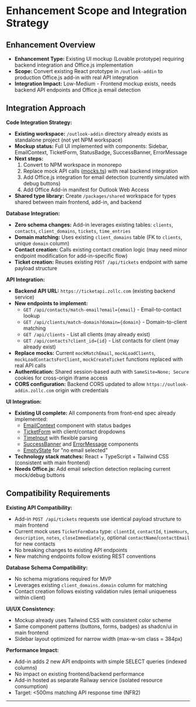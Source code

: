 # Enhancement Scope and Integration Strategy

## Enhancement Overview

- **Enhancement Type:** Existing UI mockup (Lovable prototype) requiring backend integration and Office.js implementation
- **Scope:** Convert existing React prototype in `/outlook-addin` to production Office.js add-in with real API integration
- **Integration Impact:** Low-Medium - Frontend mockup exists, needs backend API endpoints and Office.js email detection

## Integration Approach

**Code Integration Strategy:**
- **Existing workspace:** `/outlook-addin` directory already exists as standalone project (not yet NPM workspace)
- **Mockup status:** Full UI implemented with components: Sidebar, EmailContext, TicketForm, StatusBadge, SuccessBanner, ErrorMessage
- **Next steps:**
  1. Convert to NPM workspace in monorepo
  2. Replace mock API calls ([mocks.ts](outlook-addin/src/mocks.ts:1)) with real backend integration
  3. Add Office.js integration for email detection (currently simulated with debug buttons)
  4. Add Office Add-in manifest for Outlook Web Access
- **Shared type library:** Create `/packages/shared` workspace for types shared between main frontend, add-in, and backend

**Database Integration:**
- **Zero schema changes:** Add-in leverages existing tables: `clients`, `contacts`, `client_domains`, `tickets`, `time_entries`
- **Domain matching:** Uses existing `client_domains` table (FK to `clients`, unique `domain` column)
- **Contact creation:** Calls existing contact creation logic (may need minor endpoint modification for add-in-specific flow)
- **Ticket creation:** Reuses existing `POST /api/tickets` endpoint with same payload structure

**API Integration:**
- **Backend API URL:** `https://ticketapi.zollc.com` (existing backend service)
- **New endpoints to implement:**
  - `GET /api/contacts/match-email?email={email}` - Email-to-contact lookup
  - `GET /api/clients/match-domain?domain={domain}` - Domain-to-client matching
  - `GET /api/clients` - List all clients (may already exist)
  - `GET /api/contacts?client_id={id}` - List contacts for client (may already exist)
- **Replace mocks:** Current `mockMatchEmail`, `mockLoadClients`, `mockLoadContactsForClient`, `mockCreateTicket` functions replaced with real API calls
- **Authentication:** Shared session-based auth with `SameSite=None; Secure` cookies for cross-origin iframe access
- **CORS configuration:** Backend CORS updated to allow `https://outlook-addin.zollc.com` origin with credentials

**UI Integration:**
- **Existing UI complete:** All components from front-end spec already implemented:
  - [EmailContext](outlook-addin/src/components/EmailContext.tsx:1) component with status badges
  - [TicketForm](outlook-addin/src/components/TicketForm.tsx:1) with client/contact dropdowns
  - [TimeInput](outlook-addin/src/components/TimeInput.tsx:1) with flexible parsing
  - [SuccessBanner](outlook-addin/src/components/SuccessBanner.tsx:1) and [ErrorMessage](outlook-addin/src/components/ErrorMessage.tsx:1) components
  - [EmptyState](outlook-addin/src/components/EmptyState.tsx:1) for "no email selected"
- **Technology stack matches:** React + TypeScript + Tailwind CSS (consistent with main frontend)
- **Needs Office.js:** Add email selection detection replacing current mock/debug buttons

## Compatibility Requirements

**Existing API Compatibility:**
- Add-in `POST /api/tickets` requests use identical payload structure to main frontend
- Current mock uses `TicketFormData` type: `clientId`, `contactId`, `timeHours`, `description`, `notes`, `closeImmediately`, optional `contactName`/`contactEmail` for new contacts
- No breaking changes to existing API endpoints
- New matching endpoints follow existing REST conventions

**Database Schema Compatibility:**
- No schema migrations required for MVP
- Leverages existing `client_domains.domain` column for matching
- Contact creation follows existing validation rules (email uniqueness within client)

**UI/UX Consistency:**
- Mockup already uses Tailwind CSS with consistent color scheme
- Same component patterns (buttons, forms, badges) as shadcn/ui in main frontend
- Sidebar layout optimized for narrow width (max-w-sm class = 384px)

**Performance Impact:**
- Add-in adds 2 new API endpoints with simple SELECT queries (indexed columns)
- No impact on existing frontend/backend performance
- Add-in hosted as separate Railway service (isolated resource consumption)
- Target: <500ms matching API response time (NFR2)

---

